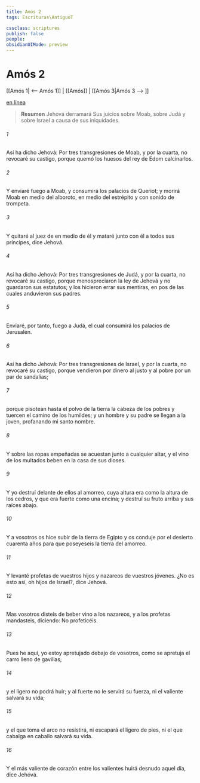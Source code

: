 ```yaml
---
title: Amós 2
tags: Escrituras\AntiguoT

cssclass: scriptures
publish: false
people:
obsidianUIMode: preview
---
```


# Amós 2
[[Amós 1| <-- Amós 1]] | [[Amós]] | [[Amós 3|Amós 3 --> ]]

[en línea](https://churchofjesuschrist.org/study/scriptures/ot/amos/2?lang=spa)

> __Resumen__
Jehová derramará Sus juicios sobre Moab, sobre Judá y sobre Israel a causa de sus iniquidades.

###### 1 
Así ha dicho Jehová: Por tres transgresiones de Moab, y por la cuarta, no revocaré su castigo, porque quemó los huesos del rey de Edom  calcinarlos.

###### 2 
Y enviaré fuego a Moab, y consumirá los palacios de Queriot; y morirá Moab en medio del alboroto, en medio del estrépito y con sonido de trompeta.

###### 3 
Y quitaré al juez de en medio de él y mataré junto con él a todos sus príncipes, dice Jehová.

###### 4 
Así ha dicho Jehová: Por tres transgresiones de Judá, y por la cuarta, no revocaré su castigo, porque menospreciaron la ley de Jehová y no guardaron sus estatutos; y los hicieron errar sus mentiras, en pos de las cuales anduvieron sus padres.

###### 5 
Enviaré, por tanto, fuego a Judá, el cual consumirá los palacios de Jerusalén.

###### 6 
Así ha dicho Jehová: Por tres transgresiones de Israel, y por la cuarta, no revocaré su castigo, porque vendieron por dinero al justo y al pobre por un par de sandalias;

###### 7 
porque pisotean hasta el polvo de la tierra la cabeza de los pobres y tuercen el camino de los humildes; y un hombre y su padre se llegan a la  joven, profanando mi santo nombre.

###### 8 
Y sobre las ropas empeñadas se acuestan junto a cualquier altar, y el vino de los multados beben en la casa de sus dioses.

###### 9 
Y yo destruí delante de ellos al amorreo, cuya altura era como la altura de los cedros, y que era fuerte como una encina; y destruí su fruto arriba y sus raíces abajo.

###### 10 
Y a vosotros os hice subir de la tierra de Egipto y os conduje por el desierto cuarenta años para que poseyeseis la tierra del amorreo.

###### 11 
Y levanté profetas de vuestros hijos y nazareos de vuestros jóvenes. ¿No es esto así, oh hijos de Israel?, dice Jehová.

###### 12 
Mas vosotros disteis de beber vino a los nazareos, y a los profetas mandasteis, diciendo: No profeticéis.

###### 13 
Pues he aquí, yo estoy apretujado debajo de vosotros, como se apretuja el carro lleno de gavillas;

###### 14 
y el ligero no podrá huir; y al fuerte no le servirá su fuerza, ni el valiente salvará su vida;

###### 15 
y el que toma el arco no resistirá, ni escapará el ligero de pies, ni el que cabalga en caballo salvará su vida.

###### 16 
Y el más valiente de corazón entre los valientes huirá desnudo aquel día, dice Jehová.

